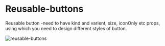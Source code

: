 # Reusable-buttons
Reusable button -need to have kind and varient, size, iconOnly etc props, using which you need to design different styles of button.

![reusable-buttons](https://github.com/user-attachments/assets/7f4c4625-086f-4835-a86f-38d152fb4291)
